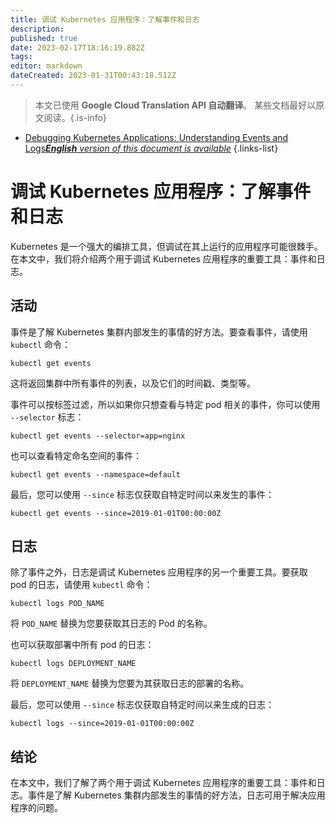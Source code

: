 ```yaml
---
title: 调试 Kubernetes 应用程序：了解事件和日志
description: 
published: true
date: 2023-02-17T18:16:19.882Z
tags: 
editor: markdown
dateCreated: 2023-01-31T00:43:18.512Z
---
```


> 本文已使用 **Google Cloud Translation API 自动翻译**。
某些文档最好以原文阅读。{.is-info}
- [Debugging Kubernetes Applications: Understanding Events and Logs***English** version of this document is available*](/en/Knowledge-base/Kubernetes/debugging-kubernetes-applications-understanding-events-and-logs)
{.links-list}


# 调试 Kubernetes 应用程序：了解事件和日志

Kubernetes 是一个强大的编排工具，但调试在其上运行的应用程序可能很棘手。在本文中，我们将介绍两个用于调试 Kubernetes 应用程序的重要工具：事件和日志。

## 活动

事件是了解 Kubernetes 集群内部发生的事情的好方法。要查看事件，请使用 `kubectl` 命令：

```
kubectl get events
```

这将返回集群中所有事件的列表，以及它们的时间戳、类型等。

事件可以按标签过滤，所以如果你只想查看与特定 pod 相关的事件，你可以使用 `--selector` 标志：

```
kubectl get events --selector=app=nginx
```

也可以查看特定命名空间的事件：

```
kubectl get events --namespace=default
```

最后，您可以使用 `--since` 标志仅获取自特定时间以来发生的事件：

```
kubectl get events --since=2019-01-01T00:00:00Z
```

## 日志

除了事件之外，日志是调试 Kubernetes 应用程序的另一个重要工具。要获取 pod 的日志，请使用 `kubectl` 命令：

```
kubectl logs POD_NAME
```

将 `POD_NAME` 替换为您要获取其日志的 Pod 的名称。

也可以获取部署中所有 pod 的日志：

```
kubectl logs DEPLOYMENT_NAME
```

将 `DEPLOYMENT_NAME` 替换为您要为其获取日志的部署的名称。

最后，您可以使用 `--since` 标志仅获取自特定时间以来生成的日志：

```
kubectl logs --since=2019-01-01T00:00:00Z
```

## 结论

在本文中，我们了解了两个用于调试 Kubernetes 应用程序的重要工具：事件和日志。事件是了解 Kubernetes 集群内部发生的事情的好方法，日志可用于解决应用程序的问题。